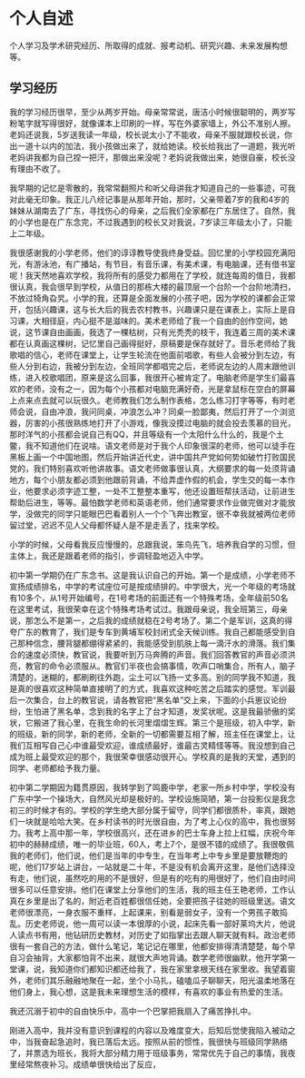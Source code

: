 # 个人自述

个人学习及学术研究经历、所取得的成就、报考动机、研究兴趣、未来发展构想等。

## 学习经历

我的学习经历很早，至少从两岁开始。母亲常常说，唐洁小时候很聪明的，两岁写粉笔字就写得很好，就像课本上印刷的一样，写在外婆家墙上，外公不准别人擦。老妈还说我，5岁送我读一年级，校长说太小了不能收，母亲不服就跟校长说，你出一道十以内的加法，我小孩做出来了，就给她读。校长给我出了一道题，我光听老妈讲我都为自己捏一把汗，那做出来没呢？老妈说我做出来，她很自豪，校长没有理由不收了。

我早期的记忆是零散的，我常常翻照片和听父母讲我才知道自己的一些事迹，可我对此毫无印象。我正儿八经记事是从那年开始，那时，父亲带着7岁的我和4岁的妹妹从湖南去了广东，寻找伤心的母亲，之后我们全家都在广东居住了。自然，我的小学也是在广东念完，不过我遇到的校长又对我说，7岁读三年级太小了，只能上二年级。

我很感谢我的小学老师，他们的谆谆教导使我终身受益。回忆里的小学校园充满阳光，有游泳池，有广播站，有节目，有音乐课，有美术课，有电脑课，还有借书室呢！我天然地喜欢学校，我将所有的感受力都用在了学校，就连每周的值日，我都很认真，我会很早到学校，从值日的那栋大楼的最顶层一个台阶一个台阶地清扫，不放过犄角旮旯。小学的我，还算是全面发展的小孩子吧，因为学校的课都会正常开，包括兴趣课，这与长大后的我去农村教书，兴趣课只是在课表上，实际上是自习课，大相径庭，内心挺不是滋味的。美术老师给了我一个自由的创作空间，她说，这节课自由画画，我选了一棵枯树，只有光秃秃的枝干，我连着三周的美术课都在认真画这棵树，记忆里自己画得挺好，原稿要是保存就好了。音乐老师给了我歌唱的信心，老师在课堂上，让学生轮流在他面前唱歌，有些人会被分到左边，有些人分到右边，我被分到左边，全班同学都唱完之后，老师说左边的人周末跟他训练，进入校歌唱团，原来是这么回事，我很开心被肯定了。电脑老师是学生们最喜欢的老师，没有之一，因为每个小孩都对电脑充满好奇，光是拿鼠标在空白的屏幕上点来点去就可以玩很久。老师教我们怎么制作表格，怎么练习打字等等，有时老师会说，自由冲浪，我问同桌，冲浪怎么冲？同桌一脸鄙夷，然后打开了一个浏览器，厉害的小孩很熟练地打开了小游戏，像我没摸过电脑的就会投去羡慕的目光，那时洋气的小孩都会说自己有QQ，并且等级有一个太阳什么什么的，我是个土鳖，我不知道他们在说啥。语文老师是对于我个人印象很深的老师，他可以徒手在黑板上画一个中国地图，然后开始讲近代史，讲中国共产党如何势如破竹打败国民党的，我们特别喜欢听他讲故事。语文老师做事很认真，大纲要求的每一处须背诵地方，每个小朋友都必须到他跟前背诵，不给弄虚作假的机会，学生交的每一本作业，他要求必须字迹工整，一处不工整整本重写，他还设置班帮扶活动，让前进生帮助后进生，等等。最怕数学老师和英语老师，他们通常要求作业做完做对才能放学，没做完的同学只能眼巴巴看着别人一个个飞奔出教室，很不幸我就被两位老师留过堂，迟迟不见人父母都怀疑人是不是走丢了，找来学校。

小学的时候，父母看我反应慢慢的，总跟我说，笨鸟先飞，培养我自学的习惯，但主体上，我还是跟着老师的指引，步调轻盈地迈入中学。

初中第一学期仍在广东念书。这是我认识自己的开始。第一个是成绩，小学老师不宣扬成绩排名，中学的考试座位可是按成绩排的。中学很大，光一个年级的考场就有10多个，从1号开始编号，在1号考场的前面还有一个特殊考场，全年级前50名在这里考试，我很荣幸在这个特殊考场考试过。我跟母亲说，我全班第三，母亲说，那怎么不是第一，之后我的成绩就稳在2号考场了。第二个是军训，这真的得夸广东的教育了，我们是专车到黄埔军校封闭式全天候训练。我自己都能感受到自己那种信念，腰背腿都绷得紧紧的，我能感受到肌肤上每一滴汗水的滑落。我们集合的速度必须快，教官说，我要听到万马奔腾的声音。我们回答教官的声音必须洪亮，教官的命令必须服从。教官们半夜也会搞事情，吹声口哨集合，所有人，脑子清楚的，迷糊的，都刷刷往外跑，尘土可以飞扬一丈多高。别的同学我不知道，我是真的很喜欢这种简单直接明了的方式，我喜欢这种吃苦之后踏实的感觉。军训最后一次集合，台上的教官说，请各教官把“黑名单”交上来，下面的小兵崽议论纷纷，生怕进了黑名单，念到我的名字上了台才知道，发奖状呢。这是我最骄傲的奖状，它搬进了我心里，在我生命的长河里熠熠生辉。第三个是班级，初入中学，新的班级，新的同学，新的老师，全新的一切都需要互相了解，班主任在课堂上，让我们互相写自己心中谁最受欢迎，谁成绩最好，谁最古灵精怪等等。我没想到自己成为班上最受欢迎的那个，我很荣幸很感动很开心。学校真的是我的天堂，遇到的同学、老师都给予我力量。

初中第二学期因为籍贯原因，我转学到了鸣鹿中学，老家一所乡村中学，学校没有广东中学一个操场大，自然风光却是极好的。学校设施简陋，第一台投影仪是我念初三的时候才有的。学校的学生绝大部分属于留守，同学们都很质朴，率真，跟她们一块就是哈哈大笑。在乡村读书的时光很自由，为了考上心仪的高中，我也很努力。我考上高中那一年，学校很高兴，还在进乡的巴士车身上拉上红幅，庆祝今年初中的赫赫成绩，唯一的毕业班，60人，考上7个，是很不错的成绩了。我很敬佩我的老师们，他们说，他们是当年的中专生，在当年考上中专乡里是要放鞭炮的呢，他们17岁站上讲台，一站就是二十年，不是没有机会离开这里，是他们选择没有走，他们说，虽然吃的用的不是很好，但是有的吃有的用很好了，他们自由时间很多可以任意安排。他们在课堂上分享他们的生活，我的班主任王艳老师，工作认真在乡里是出了名的，附近老百姓都很信任她，全要把孩子往她的班级里送。语文老师很漂亮，一身衣服不重样，上起课来，别看是弱女子，没有一个男孩子敢捣乱。历史老师说，他一周可以读一本很厚的小说，起床先看一部好莱坞大片，他说人读点书有用，他钻研历史教材，对历史了如指掌出去跟人聊天就有料。政治老师很有一套自己的方法，做什么笔记，笔记记在哪里，他都安排得清清楚楚，每个早自习会抽背，大家都怕背不出来，就很大声地背诵。数学老师很幽默，他开学第一堂课，说，我知道你们都知识都还给我了，我在家里拿根天线在家里收。我望着窗外，老师们其乐融融地聚在一起，坐个小马扎，磕嗑瓜子聊聊天，阳光温柔地落在他们身上，我心想，这是我未来理想生活的模样，有喜欢的事业有热爱的生活。

我还沉溺于初中的自由快乐中，高中一个巴掌把我扇入了痛苦挣扎中。

刚进入高中，我并没有意识到课程的内容以及难度变大，后知后觉使我陷入被动之中，当我奋起急追时，我已落后太远。按照从前的惯性，我很快与班级同学熟络了，并票选为班长，我将大部分精力用于班级事务，常常优先于自己的事情，我夜里经常熬夜补习。成绩单很快给出了反应，













